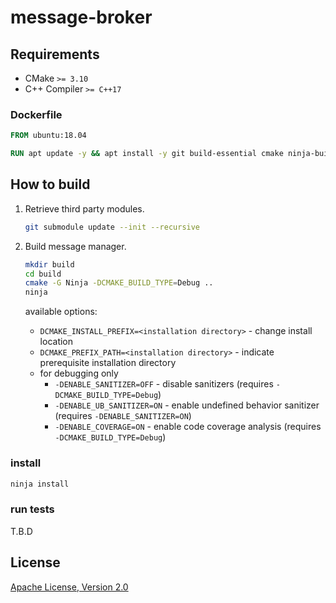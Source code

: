 # message-broker


## Requirements

- CMake `>= 3.10`
- C++ Compiler `>= C++17`

### Dockerfile

```dockerfile
FROM ubuntu:18.04

RUN apt update -y && apt install -y git build-essential cmake ninja-build 
```

## How to build

1. Retrieve third party modules.

   ```sh
   git submodule update --init --recursive
   ```

2. Build message manager.

   ```sh
   mkdir build
   cd build
   cmake -G Ninja -DCMAKE_BUILD_TYPE=Debug ..
   ninja
   ```

   available options:
     - `DCMAKE_INSTALL_PREFIX=<installation directory>` - change install location
     - `DCMAKE_PREFIX_PATH=<installation directory>` - indicate prerequisite installation directory
     - for debugging only
       - `-DENABLE_SANITIZER=OFF` - disable sanitizers (requires `-DCMAKE_BUILD_TYPE=Debug`)
       - `-DENABLE_UB_SANITIZER=ON` - enable undefined behavior sanitizer (requires `-DENABLE_SANITIZER=ON`)
       - `-DENABLE_COVERAGE=ON` - enable code coverage analysis (requires `-DCMAKE_BUILD_TYPE=Debug`)

### install

```sh
ninja install
```

### run tests

T.B.D

## License

[Apache License, Version 2.0](http://www.apache.org/licenses/LICENSE-2.0)
